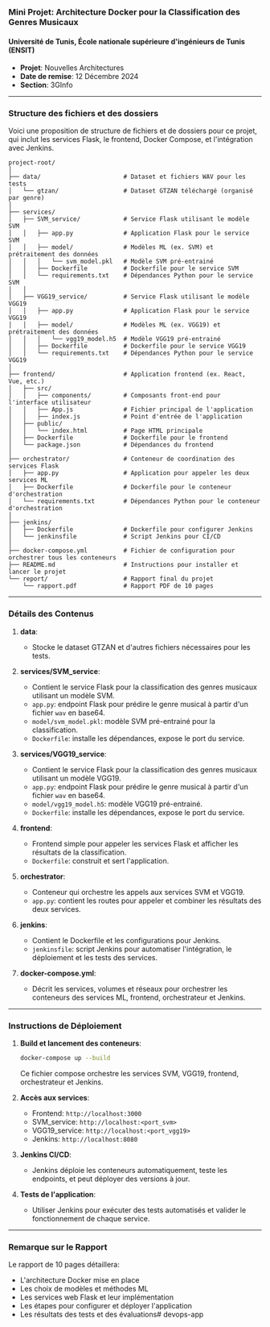 ### Mini Projet: Architecture Docker pour la Classification des Genres Musicaux

#### Université de Tunis, École nationale supérieure d'ingénieurs de Tunis (ENSIT)
- **Projet**: Nouvelles Architectures
- **Date de remise**: 12 Décembre 2024
- **Section**: 3GInfo

---

### Structure des fichiers et des dossiers

Voici une proposition de structure de fichiers et de dossiers pour ce projet, qui inclut les services Flask, le frontend, Docker Compose, et l'intégration avec Jenkins.

```plaintext
project-root/
│
├── data/                       # Dataset et fichiers WAV pour les tests
│   └── gtzan/                  # Dataset GTZAN téléchargé (organisé par genre)
│
├── services/
│   ├── SVM_service/            # Service Flask utilisant le modèle SVM
│   │   ├── app.py              # Application Flask pour le service SVM
│   │   ├── model/              # Modèles ML (ex. SVM) et prétraitement des données
│   │   │   └── svm_model.pkl   # Modèle SVM pré-entrainé
│   │   ├── Dockerfile          # Dockerfile pour le service SVM
│   │   └── requirements.txt    # Dépendances Python pour le service SVM
│   │
│   ├── VGG19_service/          # Service Flask utilisant le modèle VGG19
│   │   ├── app.py              # Application Flask pour le service VGG19
│   │   ├── model/              # Modèles ML (ex. VGG19) et prétraitement des données
│   │   │   └── vgg19_model.h5  # Modèle VGG19 pré-entrainé
│   │   ├── Dockerfile          # Dockerfile pour le service VGG19
│   │   └── requirements.txt    # Dépendances Python pour le service VGG19
│
├── frontend/                   # Application frontend (ex. React, Vue, etc.)
│   ├── src/
│   │   ├── components/         # Composants front-end pour l'interface utilisateur
│   │   ├── App.js              # Fichier principal de l'application
│   │   ├── index.js            # Point d'entrée de l'application
│   ├── public/
│   │   └── index.html          # Page HTML principale
│   ├── Dockerfile              # Dockerfile pour le frontend
│   └── package.json            # Dépendances du frontend
│
├── orchestrator/               # Conteneur de coordination des services Flask
│   ├── app.py                  # Application pour appeler les deux services ML
│   ├── Dockerfile              # Dockerfile pour le conteneur d'orchestration
│   └── requirements.txt        # Dépendances Python pour le conteneur d'orchestration
│
├── jenkins/
│   ├── Dockerfile              # Dockerfile pour configurer Jenkins
│   └── jenkinsfile             # Script Jenkins pour CI/CD
│
├── docker-compose.yml          # Fichier de configuration pour orchestrer tous les conteneurs
├── README.md                   # Instructions pour installer et lancer le projet
└── report/                     # Rapport final du projet
    └── rapport.pdf             # Rapport PDF de 10 pages
```

---

### Détails des Contenus

1. **data**:
   - Stocke le dataset GTZAN et d'autres fichiers nécessaires pour les tests.

2. **services/SVM_service**:
   - Contient le service Flask pour la classification des genres musicaux utilisant un modèle SVM.
   - `app.py`: endpoint Flask pour prédire le genre musical à partir d'un fichier `wav` en base64.
   - `model/svm_model.pkl`: modèle SVM pré-entrainé pour la classification.
   - `Dockerfile`: installe les dépendances, expose le port du service.

3. **services/VGG19_service**:
   - Contient le service Flask pour la classification des genres musicaux utilisant un modèle VGG19.
   - `app.py`: endpoint Flask pour prédire le genre musical à partir d'un fichier `wav` en base64.
   - `model/vgg19_model.h5`: modèle VGG19 pré-entrainé.
   - `Dockerfile`: installe les dépendances, expose le port du service.

4. **frontend**:
   - Frontend simple pour appeler les services Flask et afficher les résultats de la classification.
   - `Dockerfile`: construit et sert l'application.

5. **orchestrator**:
   - Conteneur qui orchestre les appels aux services SVM et VGG19.
   - `app.py`: contient les routes pour appeler et combiner les résultats des deux services.

6. **jenkins**:
   - Contient le Dockerfile et les configurations pour Jenkins.
   - `jenkinsfile`: script Jenkins pour automatiser l'intégration, le déploiement et les tests des services.

7. **docker-compose.yml**:
   - Décrit les services, volumes et réseaux pour orchestrer les conteneurs des services ML, frontend, orchestrateur et Jenkins.

---

### Instructions de Déploiement

1. **Build et lancement des conteneurs**:
   ```bash
   docker-compose up --build
   ```
   Ce fichier compose orchestre les services SVM, VGG19, frontend, orchestrateur et Jenkins.

2. **Accès aux services**:
   - Frontend: `http://localhost:3000`
   - SVM_service: `http://localhost:<port_svm>`
   - VGG19_service: `http://localhost:<port_vgg19>`
   - Jenkins: `http://localhost:8080`

3. **Jenkins CI/CD**:
   - Jenkins déploie les conteneurs automatiquement, teste les endpoints, et peut déployer des versions à jour.

4. **Tests de l'application**:
   - Utiliser Jenkins pour exécuter des tests automatisés et valider le fonctionnement de chaque service.

---

### Remarque sur le Rapport

Le rapport de 10 pages détaillera:
- L'architecture Docker mise en place
- Les choix de modèles et méthodes ML
- Les services web Flask et leur implémentation
- Les étapes pour configurer et déployer l'application
- Les résultats des tests et des évaluations# devops-app
